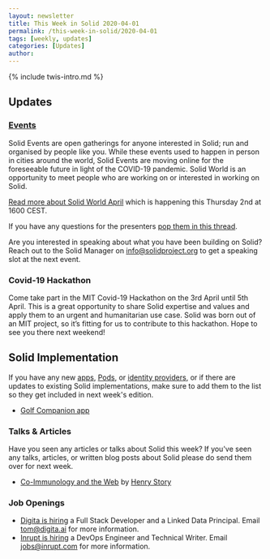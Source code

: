 ```yaml
---
layout: newsletter
title: This Week in Solid 2020-04-01
permalink: /this-week-in-solid/2020-04-01
tags: [weekly, updates]
categories: [Updates]
author:
---
```

{% include twis-intro.md %}

## Updates

### [Events](https://solidproject.org/events)

Solid Events are open gatherings for anyone interested in Solid; run and organised by people like you. While these events used to happen in person in cities around the world, Solid Events are moving online for the foreseeable future in light of the COVID-19 pandemic. Solid World is an opportunity to meet people who are working on or interested in working on Solid.

[Read more about Solid World April](https://www.eventbrite.com/e/solid-world-tickets-100417571660) which is happening this Thursday 2nd at 1600 CEST.

If you have any questions for the presenters [pop them in this thread](https://forum.solidproject.org/t/solid-world-april-2020/2788).

Are you interested in speaking about what you have been building on Solid? Reach out to the Solid Manager on [info@solidproject.org](mailto:info@solidproject.org) to get a speaking slot at the next event.

### Covid-19 Hackathon

Come take part in the MIT Covid-19 Hackathon on the 3rd April until 5th April. This is a great opportunity to share Solid expertise and values and apply them to an urgent and humanitarian use case. Solid was born out of an MIT project, so it’s fitting for us to contribute to this hackathon. Hope to see you there next weekend!

## Solid Implementation

If you have any new [apps](https://github.com/solid/solid-apps), [Pods](https://github.com/solid/pods), or [identity providers](https://github.com/solid/solid-idp-list), or if there are updates to existing Solid implementations, make sure to add them to the list so they get included in next week's edition.

* [Golf Companion app](https://gca-solid.now.sh/login)

### Talks & Articles
Have you seen any articles or talks about Solid this week? If you've seen any talks, articles, or written blog posts about Solid please do send them over for next week.

* [Co-Immunology and the Web](https://medium.com/@bblfish/co-immunology-and-the-web-43379b46688e) by [Henry Story](https://medium.com/@bblfish)

### Job Openings
* [Digita is hiring](https://www.digita.ai/careers) a Full Stack Developer and a Linked Data Principal. Email [tom@digita.ai](mailto:tom@digita.ai) for more information.
* [Inrupt is hiring](https://inrupt.com/careers) a DevOps Engineer and Technical Writer. Email [jobs@inrupt.com](mailto:jobs@inrupt.com) for more information.
